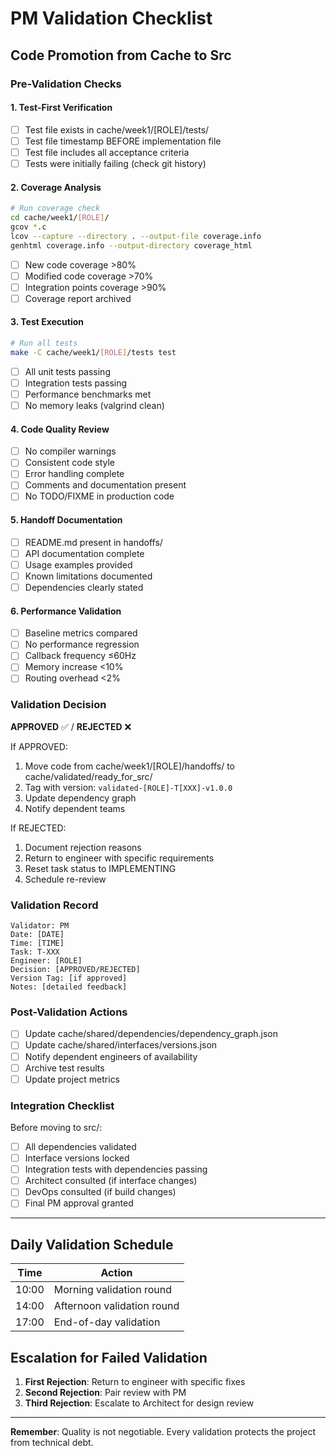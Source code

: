 # PM Validation Checklist

## Code Promotion from Cache to Src

### Pre-Validation Checks

#### 1. Test-First Verification
- [ ] Test file exists in cache/week1/[ROLE]/tests/
- [ ] Test file timestamp BEFORE implementation file
- [ ] Test file includes all acceptance criteria
- [ ] Tests were initially failing (check git history)

#### 2. Coverage Analysis
```bash
# Run coverage check
cd cache/week1/[ROLE]/
gcov *.c
lcov --capture --directory . --output-file coverage.info
genhtml coverage.info --output-directory coverage_html
```
- [ ] New code coverage >80%
- [ ] Modified code coverage >70%
- [ ] Integration points coverage >90%
- [ ] Coverage report archived

#### 3. Test Execution
```bash
# Run all tests
make -C cache/week1/[ROLE]/tests test
```
- [ ] All unit tests passing
- [ ] Integration tests passing
- [ ] Performance benchmarks met
- [ ] No memory leaks (valgrind clean)

#### 4. Code Quality Review
- [ ] No compiler warnings
- [ ] Consistent code style
- [ ] Error handling complete
- [ ] Comments and documentation present
- [ ] No TODO/FIXME in production code

#### 5. Handoff Documentation
- [ ] README.md present in handoffs/
- [ ] API documentation complete
- [ ] Usage examples provided
- [ ] Known limitations documented
- [ ] Dependencies clearly stated

#### 6. Performance Validation
- [ ] Baseline metrics compared
- [ ] No performance regression
- [ ] Callback frequency ≤60Hz
- [ ] Memory increase <10%
- [ ] Routing overhead <2%

### Validation Decision

**APPROVED** ✅ / **REJECTED** ❌

If APPROVED:
1. Move code from cache/week1/[ROLE]/handoffs/ to cache/validated/ready_for_src/
2. Tag with version: `validated-[ROLE]-T[XXX]-v1.0.0`
3. Update dependency graph
4. Notify dependent teams

If REJECTED:
1. Document rejection reasons
2. Return to engineer with specific requirements
3. Reset task status to IMPLEMENTING
4. Schedule re-review

### Validation Record

```
Validator: PM
Date: [DATE]
Time: [TIME]
Task: T-XXX
Engineer: [ROLE]
Decision: [APPROVED/REJECTED]
Version Tag: [if approved]
Notes: [detailed feedback]
```

### Post-Validation Actions

- [ ] Update cache/shared/dependencies/dependency_graph.json
- [ ] Update cache/shared/interfaces/versions.json
- [ ] Notify dependent engineers of availability
- [ ] Archive test results
- [ ] Update project metrics

### Integration Checklist

Before moving to src/:
- [ ] All dependencies validated
- [ ] Interface versions locked
- [ ] Integration tests with dependencies passing
- [ ] Architect consulted (if interface changes)
- [ ] DevOps consulted (if build changes)
- [ ] Final PM approval granted

---

## Daily Validation Schedule

| Time | Action |
|------|--------|
| 10:00 | Morning validation round |
| 14:00 | Afternoon validation round |
| 17:00 | End-of-day validation |

## Escalation for Failed Validation

1. **First Rejection**: Return to engineer with specific fixes
2. **Second Rejection**: Pair review with PM
3. **Third Rejection**: Escalate to Architect for design review

---

**Remember**: Quality is not negotiable. Every validation protects the project from technical debt.